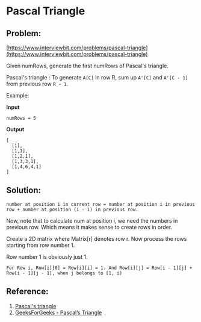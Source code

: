 # Pascal Triangle

## Problem:
[https://www.interviewbit.com/problems/pascal-triangle](https://www.interviewbit.com/problems/pascal-triangle)

Given numRows, generate the first numRows of Pascal's triangle.

Pascal's triangle : To generate `A[C]` in row R, sum up `A'[C]` and `A'[C - 1]` from previous row `R - 1`.

Example:

**Input**
```
numRows = 5
```

**Output**
```
[
  [1],
  [1,1],
  [1,2,1],
  [1,3,3,1],
  [1,4,6,4,1]
]
```

## Solution:

`number at position i in current row = number at position i in previous row + number at position (i - 1) in previous row.`

Now, note that to calculate num at position i, we need the numbers in previous row. Which means it makes sense to create rows in order.

Create a 2D matrix where Matrix[r] denotes row r. 
Now process the rows starting from row number 1.

Row number 1 is obviously just 1.

`For Row i, Row[i][0] = Row[i][i] = 1. And Row[i][j] = Row[i - 1][j] + Row[i - 1][j - 1], when j belongs to [1, i)`

## Reference:

1. [Pascal's triangle](https://en.wikipedia.org/wiki/Pascal%27s_triangle)
2. [GeeksForGeeks - Pascal’s Triangle](https://www.geeksforgeeks.org/pascal-triangle)
